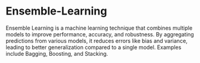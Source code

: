 # Ensemble-Learning
Ensemble Learning is a machine learning technique that combines multiple models to improve performance, accuracy, and robustness. By aggregating predictions from various models, it reduces errors like bias and variance, leading to better generalization compared to a single model. Examples include Bagging, Boosting, and Stacking.
